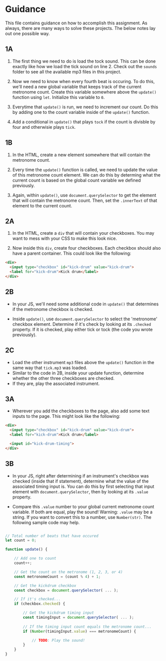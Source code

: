 # Guidance

This file contains guidance on how to accomplish this assignment. As always, there are many ways to solve these projects. The below notes lay out one possible way.

## 1A

1. The first thing we need to do is load the tock sound. This can be done exactly like how we load the tick sound on line 2. Check out the `sounds` folder to see all the available mp3 files in this project.

1. Now we need to know when every fourth beat is occuring. To do this, we'll need a new global variable that keeps track of the current metronome count. Create this variable somewhere above the `update()` function using `let`. Initialize this variable to `0`.

1. Everytime that `update()` is run, we need to increment our count. Do this by adding one to the count variable inside of the `update()` function.

1. Add a conditional in `update()` that plays `tock` if the count is divisble by four and otherwisie plays `tick`.

## 1B

1. In the HTML, create a new element somewhere that will contain the metronome count.

1. Every time the `update()` function is called, we need to update the value of this metronome count element. We can do this by determing what the current count is based on the global count variable we defined previously.

1. Again, within `update()`, use `document.querySelector` to get the element that will contain the metronome count. Then, set the `.innerText` of that element to the current count.

## 2A

1. In the HTML, create a `div` that will contain your checkboxes. You may want to mess with your CSS to make this look nice.

1. Now inside this `div`, create four checkboxes. Each checkbox should also have a parent container. This could look like the following:

```html
<div>
  <input type="checkbox" id="kick-drum" value="kick-drum">
  <label for="kick-drum">Kick drum</label>
</div>
```

## 2B

* In your JS, we'll need some additional code in `update()` that determines if the metronome checkbox is checked.

* Inside `update()`, use `document.querySelector` to select the 'metronome' checkbox element. Determine if it's check by looking at its `.checked` property. If it is checked, play either tick or tock (the code you wrote previously).

## 2C

* Load the other instrument `mp3` files above the `update()` function in the same way that `tick.mp3` was loaded.
* Similar to the code in 2B, inside your update function, determine whether the other three checkboxes are checked.
* If they are, play the associated instrument.

## 3A

* Wherever you add the checkboxes to the page, also add some text inputs to the page. This might look like the following:

```html
<div>
  <input type="checkbox" id="kick-drum" value="kick-drum">
  <label for="kick-drum">Kick drum</label>

  <input id="kick-drum-timing">
</div>
```

## 3B

* In your JS, right after determining if an instrument's checkbox was checked (inside that if statement), determine what the value of the associated timing input is. You can do this by first selecting that input element with `document.querySelector`, then by looking at its `.value` property.

* Compare this `.value` number to your global current metronome count variable. If both are equal, play the sound! Warning: `.value` may be a string. If you want to convert this to a number, use `Number(str)`. The following sample code may help.

```javascript

// Total number of beats that have occured
let count = 0;

function update() {

    // Add one to count
    count++;

    // Get the count on the metronome (1, 2, 3, or 4)
    const metronomeCount = (count % 4) + 1;

    // Get the kickdrum checkbox
    const checkbox = document.querySelector( ... );

    // If it's checked...
    if (checkbox.checked) {

        // Get the kickdrum timing input
        const timingInput = document.querySelector( ... );
        
        // If the timing input count equals the metronome count...
        if (Number(timingInput.value) === metronomeCount) {

            // TODO: Play the sound!
        }
    }
}

```
